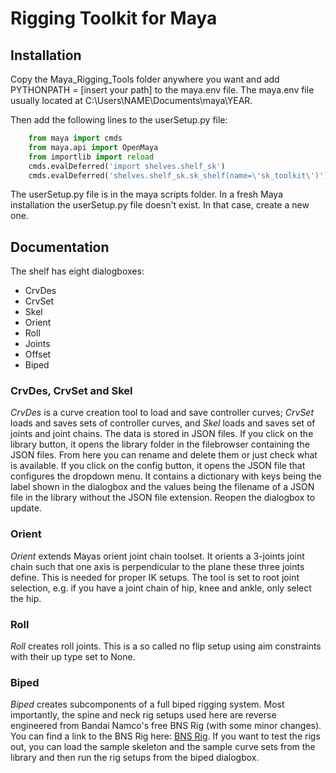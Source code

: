 # Rigging Toolkit for Maya

## Installation
Copy the Maya_Rigging_Tools folder anywhere you want and add PYTHONPATH = [insert your path] to the maya.env file. The maya.env file usually located at C:\Users\NAME\Documents\maya\YEAR.

Then add the following lines to the userSetup.py file:

```python
    from maya import cmds
    from maya.api import OpenMaya
    from importlib import reload
    cmds.evalDeferred('import shelves.shelf_sk')
    cmds.evalDeferred('shelves.shelf_sk.sk_shelf(name=\'sk_toolkit\')')
```

The userSetup.py file is in the maya scripts folder. In a fresh Maya installation the userSetup.py file doesn't exist. In that case, create a new one.

## Documentation

The shelf has eight dialogboxes:
* CrvDes
* CrvSet
* Skel
* Orient
* Roll
* Joints
* Offset
* Biped

### CrvDes, CrvSet and Skel
*CrvDes* is a curve creation tool to load and save controller curves; *CrvSet* loads and saves sets of controller curves, and *Skel* loads and saves set of joints and joint chains. The data is stored in JSON files. If you click on the library button, it opens the library folder in the filebrowser containing the JSON files. From here you can rename and delete them or just check what is available. If you click on the config button, it opens the JSON file that configures the dropdown menu. It contains a dictionary with keys being the label shown in the dialogbox and the values being the filename of a JSON file in the library without the JSON file extension. Reopen the dialogbox to update.

### Orient
*Orient* extends Mayas orient joint chain toolset. It orients a 3-joints joint chain such that one axis is perpendicular to the plane these three joints define. This is needed for proper IK setups. The tool is set to root joint selection, e.g. if you have a joint chain of hip, knee and ankle, only select the hip.

### Roll
*Roll* creates roll joints. This is a so called no flip setup using aim constraints with their up type set to None.

### Biped
*Biped* creates subcomponents of a full biped rigging system. Most importantly, the spine and neck rig setups used here are reverse engineered from Bandai Namco's free BNS Rig (with some minor changes). You can find a link to the BNS Rig here: [BNS Rig](https://kunanim.wordpress.com/2020/06/06/ridicule-is-nothing-to-be-scared-of/). If you want to test the rigs out, you can load the sample skeleton and the sample curve sets from the library and then run the rig setups from the biped dialogbox.














